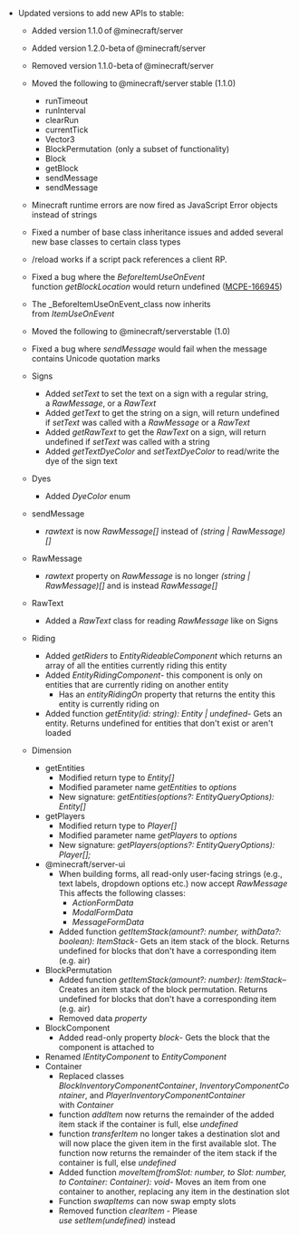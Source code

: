 

-   Updated versions to add new APIs to stable:
    -   Added version 1.1.0 of @minecraft/server
    -   Added version 1.2.0-beta of @minecraft/server
    -   Removed version 1.1.0-beta of @minecraft/server
    -   Moved the following to @minecraft/server stable (1.1.0)
        -   runTimeout
        -   runInterval
        -   clearRun
        -   currentTick
        -   Vector3
        -   BlockPermutation  (only a subset of functionality)
        -   Block
        -   getBlock
        -   sendMessage
        -   sendMessage  
              
            
    -   Minecraft runtime errors are now fired as JavaScript Error objects instead of strings
    -   Fixed a number of base class inheritance issues and added several new base classes to certain class types
    -   /reload works if a script pack references a client RP.
    -   Fixed a bug where the _BeforeItemUseOnEvent_ function _getBlockLocation_ would return undefined ([MCPE-166945](https://bugs.mojang.com/browse/MCPE-166945))
    -   The _BeforeItemUseOnEvent_class now inherits from _ItemUseOnEvent_ 
    -   Moved the following to @minecraft/serverstable (1.0)
    -   Fixed a bug where _sendMessage_ would fail when the message contains Unicode quotation marks
    -   Signs
        -   Added _setText_ to set the text on a sign with a regular string, a _RawMessage_, or a _RawText_
        -   Added _getText_ to get the string on a sign, will return undefined if _setText_ was called with a _RawMessage_ or a _RawText_
        -   Added _getRawText_ to get the _RawText_ on a sign, will return undefined if _setText_ was called with a string
        -   Added _getTextDyeColor_ and _setTextDyeColor_ to read/write the dye of the sign text
    -   Dyes
        -   Added _DyeColor_ enum
    -   sendMessage
        -   _rawtext_ is now _RawMessage\[\]_ instead of _(string | RawMessage)\[\]_
    -   RawMessage
        -   _rawtext_ property on _RawMessage_ is no longer _(string | RawMessage)\[\]_ and is instead _RawMessage\[\]_
    -   RawText
        -   Added a _RawText_ class for reading _RawMessage_ like on Signs
    -   Riding
        -   Added _getRiders_ to _EntityRideableComponent_ which returns an array of all the entities currently riding this entity
        -   Added _EntityRidingComponent_\- this component is only on entities that are currently riding on another entity
            -   Has an _entityRidingOn_ property that returns the entity this entity is currently riding on
        -   Added function _getEntity(id: string): Entity | undefined_\- Gets an entity. Returns undefined for entities that don't exist or aren't loaded
    -   Dimension
        -   getEntities
            -   Modified return type to _Entity\[\]_
            -   Modified parameter name _getEntities_ to _options_
            -   New signature: _getEntities(options?: EntityQueryOptions): Entity\[\]_
        -   getPlayers
            -   Modified return type to _Player\[\]_
            -   Modified parameter name _getPlayers_ to _options_
            -   New signature: _getPlayers(options?: EntityQueryOptions): Player\[\];_
        -   @minecraft/server-ui
            -   When building forms, all read-only user-facing strings (e.g., text labels, dropdown options etc.) now accept _RawMessage_ This affects the following classes:
                -   _ActionFormData_
                -   _ModalFormData_
                -   _MessageFormData_
            -   Added function _getItemStack(amount?: number, withData?: boolean): ItemStack_\- Gets an item stack of the block. Returns undefined for blocks that don't have a corresponding item (e.g. air)
        -   BlockPermutation
            -   Added function _getItemStack(amount?: number): ItemStack_– Creates an item stack of the block permutation. Returns undefined for blocks that don't have a corresponding item (e.g. air)
            -   Removed data _property_
        -   BlockComponent
            -   Added read-only property _block_\- Gets the block that the component is attached to
        -   Renamed _IEntityComponent_ to _EntityComponent_
        -   Container
            -   Replaced classes   
                _BlockInventoryComponentContainer_, _InventoryComponentContainer_, and _PlayerInventoryComponentContainer_ with _Container_
            -   function _addItem_ now returns the remainder of the added item stack if the container is full, else _undefined_
            -   function _transferItem_ no longer takes a destination slot and will now place the given item in the first available slot. The function now returns the remainder of the item stack if the container is full, else _undefined_
            -   Added function _moveItem(fromSlot: number, to Slot: number, to Container: Container): void_\- Moves an item from one container to another, replacing any item in the destination slot
            -   Function _swapItems_ can now swap empty slots
            -   Removed function _clearItem_ - Please _use_ _setItem(undefined)_ instead